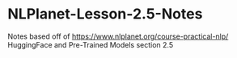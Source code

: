 # NLPlanet-Lesson-2.5-Notes
Notes based off of https://www.nlplanet.org/course-practical-nlp/ HuggingFace and Pre-Trained Models section 2.5
